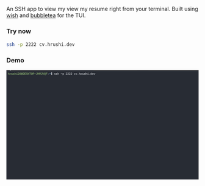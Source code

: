 An SSH app to view my view my resume right from your terminal. 
Built using [wish](https://github.com/charmbracelet/wish) and [bubbletea]( https://github.com/charmbracelet/bubbletea) for the TUI.

### Try now
```bash
ssh -p 2222 cv.hrushi.dev
```
### Demo
![demo](/demo.gif)
